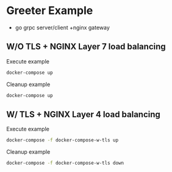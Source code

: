 # Greeter Example

* go grpc server/client +nginx gateway

## W/O TLS + NGINX Layer 7 load balancing

Execute example

```bash
docker-compose up
```

Cleanup example

```bash
docker-compose up
```

## W/ TLS + NGINX Layer 4 load balancing

Execute example

```bash
docker-compose -f docker-compose-w-tls up
```

Cleanup example

```bash
docker-compose -f docker-compose-w-tls down
```
